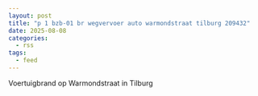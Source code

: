 ```yaml
---
layout: post
title: "p 1 bzb-01 br wegvervoer auto warmondstraat tilburg 209432"
date: 2025-08-08
categories: 
  - rss
tags: 
  - feed
---
```


Voertuigbrand op Warmondstraat in Tilburg
